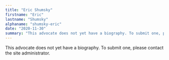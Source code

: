 ```yaml
---
title: "Eric Shumsky"
firstname: "Eric"
lastname: "Shumsky"
alphaname: "shumsky-eric"
date: "2020-11-30"
summary: "This advocate does not yet have a biography. To submit one, please contact the site administrator."
---
```

This advocate does not yet have a biography. To submit one, please contact the site administrator.

